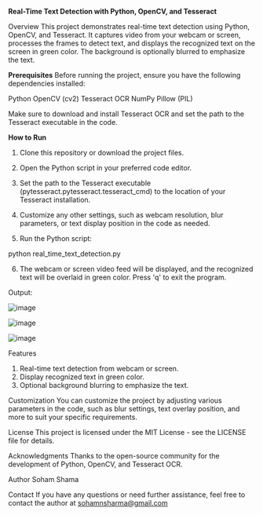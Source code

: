 **Real-Time Text Detection with Python, OpenCV, and Tesseract**

Overview
This project demonstrates real-time text detection using Python, OpenCV, and Tesseract. It captures video from your webcam or screen, processes the frames to detect text, and displays the recognized text on the screen in green color. The background is optionally blurred to emphasize the text.

**Prerequisites**
Before running the project, ensure you have the following dependencies installed:

Python
OpenCV (cv2)
Tesseract OCR
NumPy
Pillow (PIL)

Make sure to download and install Tesseract OCR and set the path to the Tesseract executable in the code.

**How to Run**
1. Clone this repository or download the project files.

2. Open the Python script in your preferred code editor.

3. Set the path to the Tesseract executable (pytesseract.pytesseract.tesseract_cmd) to the location of your Tesseract installation.

4. Customize any other settings, such as webcam resolution, blur parameters, or text display position in the code as needed.

5. Run the Python script:

python real_time_text_detection.py

6. The webcam or screen video feed will be displayed, and the recognized text will be overlaid in green color. Press 'q' to exit the program.

Output:


![image](https://github.com/soham2710/realtime-text-detection/assets/42056502/42c140d2-4b9f-4a75-b658-cffac18973f9)






![image](https://github.com/soham2710/realtime-text-detection/assets/42056502/cf20af09-50f3-45fa-95e0-d55fca4370c5)






![image](https://github.com/soham2710/realtime-text-detection/assets/42056502/6de0a3a8-4e9b-47f4-978c-26161cc93f39)



Features
1. Real-time text detection from webcam or screen.
2. Display recognized text in green color.
3. Optional background blurring to emphasize the text.

Customization
You can customize the project by adjusting various parameters in the code, such as blur settings, text overlay position, and more to suit your specific requirements.

License
This project is licensed under the MIT License - see the LICENSE file for details.

Acknowledgments
Thanks to the open-source community for the development of Python, OpenCV, and Tesseract OCR.

Author
Soham Shama

Contact
If you have any questions or need further assistance, feel free to contact the author at sohamnsharma@gmail.com
